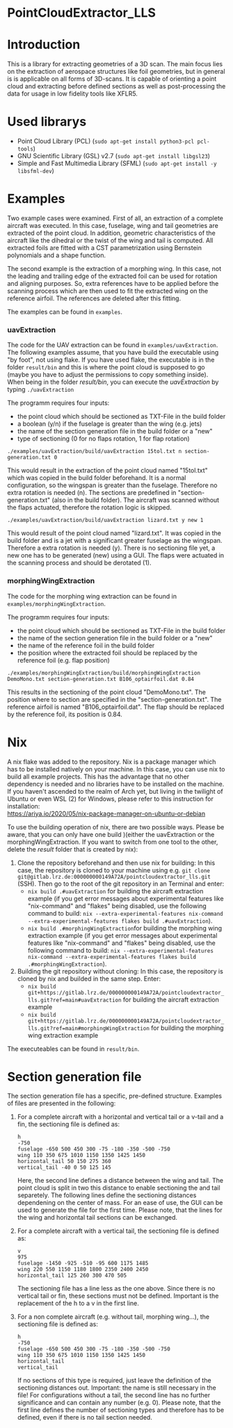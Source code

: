 # PointCloudExtractor_LLS

# Introduction
This is a library for extracting geometries of a 3D scan. The main focus lies on the extraction of aerospace structures like foil geometries, but in general is is applicable on all forms of 3D-scans. It is capable of orienting a point cloud and extracting before defined sections as well as post-processing the data for usage in low fidelity tools like XFLR5.

# Used librarys

- Point Cloud Library (PCL) (`sudo apt-get install python3-pcl pcl-tools`)
- GNU Scientific Library (GSL) v2.7 (`sudo apt-get install libgsl23`)
- Simple and Fast Multimedia Library (SFML) (`sudo apt-get install -y libsfml-dev`)

# Examples
Two example cases were examined. First of all, an extraction of a complete aircraft was executed. In this case, fuselage, wing and tail geometries are extracted of the point cloud. In addition, geometric characteristics of the aircraft like the dihedral or the twist of the wing and tail is computed. All extracted foils are fitted with a CST parametrization using Bernstein polynomials and a shape function.

The second example is the extraction of a morphing wing. In this case, not the leading and trailing edge of the extracted foil can be used for rotation and aligning purposes. So, extra references have to be applied before the scanning process which are then used to fit the extracted wing on the reference airfoil. The references are deleted after this fitting.

The examples can be found in `examples`.

### uavExtraction

The code for the UAV extraction can be found in `examples/uavExtraction`.  
The following examples assume, that you have build the executable using "by foot", not using flake. If you have used flake, the executable is in the folder `result/bin` and this is where the point cloud is supposed to go (maybe you have to adjust the permissions to copy something inside). When being in the folder *result/bin*, you can execute the *uavExtraction* by typing `./uavExtraction`

The programm requires four inputs:
- the point cloud which should be sectioned as TXT-File in the build folder
- a boolean (y/n) if the fuselage is greater than the wing (e.g. jets)
- the name of the section generation file in the build folder or a "new"
- type of sectioning (0 for no flaps rotation, 1 for flap rotation)

`./examples/uavExtraction/build/uavExtraction 15tol.txt n section-generation.txt 0`

This would result in the extraction of the point cloud named "15tol.txt" which was copied in the build folder beforehand. It is a normal configuration, so the wingspan is greater than the fuselage. Therefore no extra rotation is needed (n). The sections are predefined in "section-generation.txt" (also in the build folder). The aircraft was scanned without the flaps actuated, therefore the rotation logic is skipped.

`./examples/uavExtraction/build/uavExtraction lizard.txt y new 1`

This would result of the point cloud named "lizard.txt". It was copied in the build folder and is a jet with a significant greater fuselage as the wingspan. Therefore a extra rotation is needed (y). There is no sectioning file yet, a new one has to be generated (new) using a GUI. The flaps were actuated in the scanning process and should be derotated (1).

### morphingWingExtraction

The code for the morphing wing extraction can be found in `examples/morphingWingExtraction`.

The programm requires four inputs:
- the point cloud which should be sectioned as TXT-File in the build folder
- the name of the section generation file in the build folder or a "new"
- the name of the reference foil in the build folder
- the position where the extracted foil should be replaced by the reference foil (e.g. flap position)

`./examples/morphingWingExtraction/build/morphingWingExtraction DemoMono.txt section-generation.txt B106_optairfoil.dat 0.84`

This results in the sectioning of the point cloud "DemoMono.txt". The position where to section are specified in the "section-generation.txt". The reference airfoil is named "B106_optairfoil.dat". The flap should be replaced by the reference foil, its position is 0.84.

# Nix
A nix flake was added to the repository. Nix is a package manager which has to be installed natively on your machine. In this case, you can use nix to build all example projects. This has the advantage that no other dependency is needed and no libraries have to be installed on the machine.  
If you haven't ascended to the realm of Arch yet, but living in the twilight of Ubuntu or even WSL (2) for Windows, please refer to this instruction for installation:  
https://ariya.io/2020/05/nix-package-manager-on-ubuntu-or-debian

To use the building operation of nix, there are two possible ways. Please be aware, that you can only have one build )(either the uavExtraction or the morphingWingExtraction. If you want to switch from one tool to the other, delete the *result* folder that is created by nix):
1. Clone the repository beforehand and then use nix for building:
    In this case, the repository is cloned to your machine using e.g. `git clone git@gitlab.lrz.de:000000000149A72A/pointcloudextractor_lls.git` (SSH). Then go to the root of the git repository in an Terminal and enter:
    - `nix build .#uavExtraction` for building the aircraft extraction example (if you get error messages about experimental features like "nix-command" and "flakes" being disabled, use the following command to build: `nix --extra-experimental-features nix-command --extra-experimental-features flakes build .#uavExtraction`).
    - `nix build .#morphingWingExtraction`for building the morphing wing extraction example (if you get error messages about experimental features like "nix-command" and "flakes" being disabled, use the following command to build: `nix --extra-experimental-features nix-command --extra-experimental-features flakes build .#morphingWingExtraction`).
2. Building the git repository without cloning:
    In this case, the repository is cloned by nix and builded in the same step. Enter:
    - `nix build git+https://gitlab.lrz.de/000000000149A72A/pointcloudextractor_lls.git?ref=main#uavExtraction` for building the aircraft extraction example
    - `nix build git+https://gitlab.lrz.de/000000000149A72A/pointcloudextractor_lls.git?ref=main#morphingWingExtraction` for building the morphing wing extraction example

The executeables can be found in `result/bin`.

# Section generation file
The section generation file has a specific, pre-defined structure.  Examples of files are presented in the following:
1. For a complete aircraft with a horizontal and vertical tail or a v-tail and a fin, the sectioning file is defined as:
    ```
    h
    -750
    fuselage -650 500 450 300 -75 -180 -350 -500 -750
    wing 110 350 675 1010 1150 1350 1425 1450
    horizontal_tail 50 150 275 360
    vertical_tail -40 0 50 125 145
    ```
    
    Here, the second line defines a distance between the wing and tail. The point cloud is split in two this distance to enable        sectioning the and tail separetely. The following lines define the sectioning distances dependening on the center of mass. For an ease of use, the GUI can be used to generate the file for the first time. Please note, that the lines for the wing and horizontal tail sections can be exchanged.
2. For a complete aircraft with a vertical tail, the sectioning file is defined as:
    ```
    v
    975 
    fuselage -1450 -925 -510 -95 600 1175 1485
    wing 220 550 1150 1180 1800 2350 2400 2450
    horizontal_tail 125 260 300 470 505
    ```
    The sectioning file has a line less as the one above. Since there is no vertical tail or fin, these sections must not be defined. Important is the replacement of the h to a v in the first line.
3. For a non complete aircraft (e.g. without tail, morphing wing...), the sectioning file is defined as:
    ```
    h
    -750
    fuselage -650 500 450 300 -75 -180 -350 -500 -750
    wing 110 350 675 1010 1150 1350 1425 1450
    horizontal_tail
    vertical_tail
    ```
    If no sections of this type is required, just leave the definition of the sectioning distances out. Important: the name is still necessary in the file! For configurations without a tail, the second line has no further significance and can contain any number (e.g. 0). Please note, that the first line defines the number of sectioning types and therefore has to be defined, even if there is no tail section needed.
